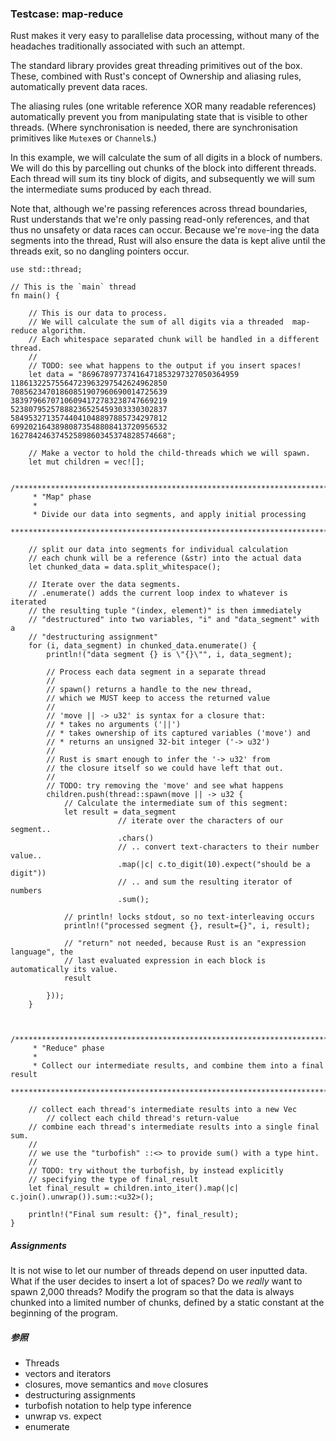 ### Testcase: map-reduce

Rust makes it very easy to parallelise data processing, without many of
the headaches traditionally associated with such an attempt.

The standard library provides great threading primitives out of the box.
These, combined with Rust\'s concept of Ownership and aliasing rules,
automatically prevent data races.

The aliasing rules (one writable reference XOR many readable references)
automatically prevent you from manipulating state that is visible to
other threads. (Where synchronisation is needed, there are
synchronisation primitives like `Mutex`es or `Channel`s.)

In this example, we will calculate the sum of all digits in a block of
numbers. We will do this by parcelling out chunks of the block into
different threads. Each thread will sum its tiny block of digits, and
subsequently we will sum the intermediate sums produced by each thread.

Note that, although we\'re passing references across thread boundaries,
Rust understands that we\'re only passing read-only references, and that
thus no unsafety or data races can occur. Because we\'re `move`-ing the
data segments into the thread, Rust will also ensure the data is kept
alive until the threads exit, so no dangling pointers occur.

    use std::thread;

    // This is the `main` thread
    fn main() {

        // This is our data to process.
        // We will calculate the sum of all digits via a threaded  map-reduce algorithm.
        // Each whitespace separated chunk will be handled in a different thread.
        //
        // TODO: see what happens to the output if you insert spaces!
        let data = "86967897737416471853297327050364959
    11861322575564723963297542624962850
    70856234701860851907960690014725639
    38397966707106094172783238747669219
    52380795257888236525459303330302837
    58495327135744041048897885734297812
    69920216438980873548808413720956532
    16278424637452589860345374828574668";

        // Make a vector to hold the child-threads which we will spawn.
        let mut children = vec![];

        /*************************************************************************
         * "Map" phase
         *
         * Divide our data into segments, and apply initial processing
         ************************************************************************/

        // split our data into segments for individual calculation
        // each chunk will be a reference (&str) into the actual data
        let chunked_data = data.split_whitespace();

        // Iterate over the data segments.
        // .enumerate() adds the current loop index to whatever is iterated
        // the resulting tuple "(index, element)" is then immediately
        // "destructured" into two variables, "i" and "data_segment" with a
        // "destructuring assignment"
        for (i, data_segment) in chunked_data.enumerate() {
            println!("data segment {} is \"{}\"", i, data_segment);

            // Process each data segment in a separate thread
            //
            // spawn() returns a handle to the new thread,
            // which we MUST keep to access the returned value
            //
            // 'move || -> u32' is syntax for a closure that:
            // * takes no arguments ('||')
            // * takes ownership of its captured variables ('move') and
            // * returns an unsigned 32-bit integer ('-> u32')
            //
            // Rust is smart enough to infer the '-> u32' from
            // the closure itself so we could have left that out.
            //
            // TODO: try removing the 'move' and see what happens
            children.push(thread::spawn(move || -> u32 {
                // Calculate the intermediate sum of this segment:
                let result = data_segment
                            // iterate over the characters of our segment..
                            .chars()
                            // .. convert text-characters to their number value..
                            .map(|c| c.to_digit(10).expect("should be a digit"))
                            // .. and sum the resulting iterator of numbers
                            .sum();

                // println! locks stdout, so no text-interleaving occurs
                println!("processed segment {}, result={}", i, result);

                // "return" not needed, because Rust is an "expression language", the
                // last evaluated expression in each block is automatically its value.
                result

            }));
        }


        /*************************************************************************
         * "Reduce" phase
         *
         * Collect our intermediate results, and combine them into a final result
         ************************************************************************/

        // collect each thread's intermediate results into a new Vec
            // collect each child thread's return-value
        // combine each thread's intermediate results into a single final sum.
        //
        // we use the "turbofish" ::<> to provide sum() with a type hint.
        //
        // TODO: try without the turbofish, by instead explicitly
        // specifying the type of final_result
        let final_result = children.into_iter().map(|c| c.join().unwrap()).sum::<u32>();

        println!("Final sum result: {}", final_result);
    }

##### Assignments

It is not wise to let our number of threads depend on user inputted
data. What if the user decides to insert a lot of spaces? Do we *really*
want to spawn 2,000 threads? Modify the program so that the data is
always chunked into a limited number of chunks, defined by a static
constant at the beginning of the program.

##### 参照

-   Threads
-   vectors and iterators
-   closures, move
    semantics and `move`
    closures
-   destructuring
    assignments
-   turbofish
    notation
    to help type inference
-   unwrap vs. expect
-   enumerate


